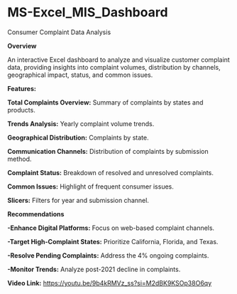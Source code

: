 # MS-Excel_MIS_Dashboard
Consumer Complaint Data Analysis

**Overview**

An interactive Excel dashboard to analyze and visualize customer complaint data, providing insights into complaint volumes, distribution by channels, geographical impact, status, and common issues.

   **Features:**

**Total Complaints Overview:** Summary of complaints by states and products.

**Trends Analysis:** Yearly complaint volume trends.

**Geographical Distribution:** Complaints by state.

**Communication Channels:** Distribution of complaints by submission method.

**Complaint Status:** Breakdown of resolved and unresolved complaints.

**Common Issues:** Highlight of frequent consumer issues.

**Slicers:** Filters for year and submission channel.




**Recommendations**

**-Enhance Digital Platforms:** Focus on web-based complaint channels.

**-Target High-Complaint States:** Prioritize California, Florida, and Texas.

**-Resolve Pending Complaints:** Address the 4% ongoing complaints.

**-Monitor Trends:** Analyze post-2021 decline in complaints.


**Video Link:** https://youtu.be/9b4kRMVz_ss?si=M2dBK9KSOp38O6qy
